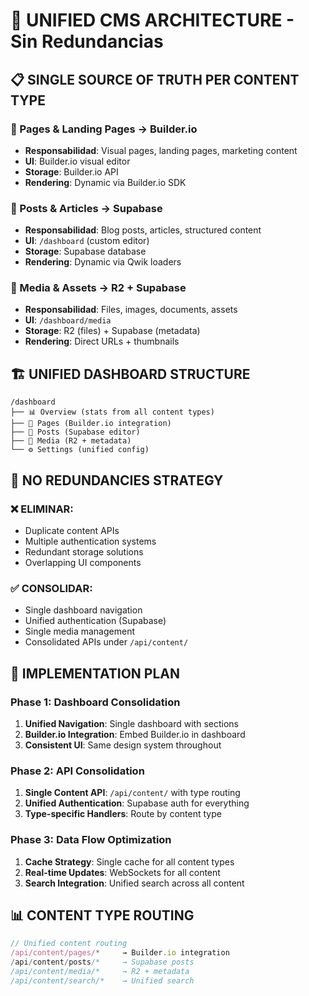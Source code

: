 # 🎯 UNIFIED CMS ARCHITECTURE - Sin Redundancias

## 📋 **SINGLE SOURCE OF TRUTH PER CONTENT TYPE**

### **📄 Pages & Landing Pages → Builder.io**
- **Responsabilidad**: Visual pages, landing pages, marketing content
- **UI**: Builder.io visual editor
- **Storage**: Builder.io API
- **Rendering**: Dynamic via Builder.io SDK

### **📝 Posts & Articles → Supabase**
- **Responsabilidad**: Blog posts, articles, structured content
- **UI**: `/dashboard` (custom editor)
- **Storage**: Supabase database
- **Rendering**: Dynamic via Qwik loaders

### **📁 Media & Assets → R2 + Supabase**
- **Responsabilidad**: Files, images, documents, assets
- **UI**: `/dashboard/media`
- **Storage**: R2 (files) + Supabase (metadata)
- **Rendering**: Direct URLs + thumbnails

## 🏗️ **UNIFIED DASHBOARD STRUCTURE**

```
/dashboard
├── 📊 Overview (stats from all content types)
├── 📄 Pages (Builder.io integration)
├── 📝 Posts (Supabase editor) 
├── 📁 Media (R2 + metadata)
└── ⚙️ Settings (unified config)
```

## 🔄 **NO REDUNDANCIES STRATEGY**

### **❌ ELIMINAR:**
- Duplicate content APIs
- Multiple authentication systems
- Redundant storage solutions
- Overlapping UI components

### **✅ CONSOLIDAR:**
- Single dashboard navigation
- Unified authentication (Supabase)
- Single media management
- Consolidated APIs under `/api/content/`

## 🎨 **IMPLEMENTATION PLAN**

### **Phase 1: Dashboard Consolidation**
1. **Unified Navigation**: Single dashboard with sections
2. **Builder.io Integration**: Embed Builder.io in dashboard
3. **Consistent UI**: Same design system throughout

### **Phase 2: API Consolidation**
1. **Single Content API**: `/api/content/` with type routing
2. **Unified Authentication**: Supabase auth for everything
3. **Type-specific Handlers**: Route by content type

### **Phase 3: Data Flow Optimization**
1. **Cache Strategy**: Single cache for all content types
2. **Real-time Updates**: WebSockets for all content
3. **Search Integration**: Unified search across all content

## 📊 **CONTENT TYPE ROUTING**

```typescript
// Unified content routing
/api/content/pages/*     → Builder.io integration
/api/content/posts/*     → Supabase posts
/api/content/media/*     → R2 + metadata
/api/content/search/*    → Unified search
```
